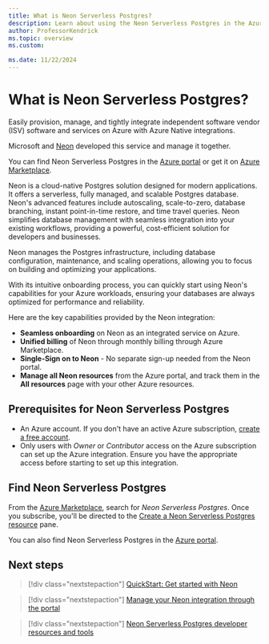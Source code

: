 ```yaml
---
title: What is Neon Serverless Postgres?
description: Learn about using the Neon Serverless Postgres in the Azure Marketplace.
author: ProfessorKendrick
ms.topic: overview
ms.custom:

ms.date: 11/22/2024
---
```


# What is Neon Serverless Postgres?

Easily provision, manage, and tightly integrate independent software vendor (ISV) software and services on Azure with Azure Native integrations. 

Microsoft and [Neon](https://neon.tech/) developed this service and manage it together.

You can find Neon Serverless Postgres  in the [Azure portal](https://portal.azure.com/) or get it on [Azure Marketplace](https://azuremarketplace.microsoft.com/).

Neon is a cloud-native Postgres solution designed for modern applications. It offers a serverless, fully managed, and scalable Postgres database. 
Neon's advanced features include autoscaling, scale-to-zero, database branching, instant point-in-time restore, and time travel queries. 
Neon simplifies database management with seamless integration into your existing workflows, providing a powerful, cost-efficient solution for developers and businesses.  

Neon manages the Postgres infrastructure, including database configuration, maintenance, and scaling operations, allowing you to focus on building and optimizing your applications. 

With its intuitive onboarding process, you can quickly start using Neon's capabilities for your Azure workloads, ensuring your databases are always optimized for performance and reliability.  

Here are the key capabilities provided by the Neon integration:

- **Seamless onboarding** on Neon as an integrated service on Azure.
- **Unified billing** of Neon through monthly billing through Azure Marketplace.
- **Single-Sign on to Neon** - No separate sign-up needed from the Neon portal.
- **Manage all Neon resources** from the Azure portal, and track them in the **All resources** page with your other Azure resources.

## Prerequisites for Neon Serverless Postgres

- An Azure account. If you don't have an active Azure subscription, [create a free account](https://azure.microsoft.com/free/).
- Only users with  _Owner_ or _Contributor_ access on the Azure subscription can set up the Azure integration. Ensure you have the appropriate access before starting to set up this integration.

## Find Neon Serverless Postgres

From the [Azure Marketplace](https://azuremarketplace.microsoft.com/), search for _Neon Serverless Postgres_. Once you subscribe, you'll be directed to the [Create a Neon Serverless Postgres resource](create.md#create-a-neon-serverless-postgres-resource) pane.

You can also find Neon Serverless Postgres in the [Azure portal](https://portal.azure.com/).

## Next steps
> [!div class="nextstepaction"]
> [QuickStart: Get started with Neon](create.md)

> [!div class="nextstepaction"]
> [Manage your Neon  integration through the portal](manage.md)

> [!div class="nextstepaction"]
> [Neon Serverless Postgres developer resources and tools](tools.md)
